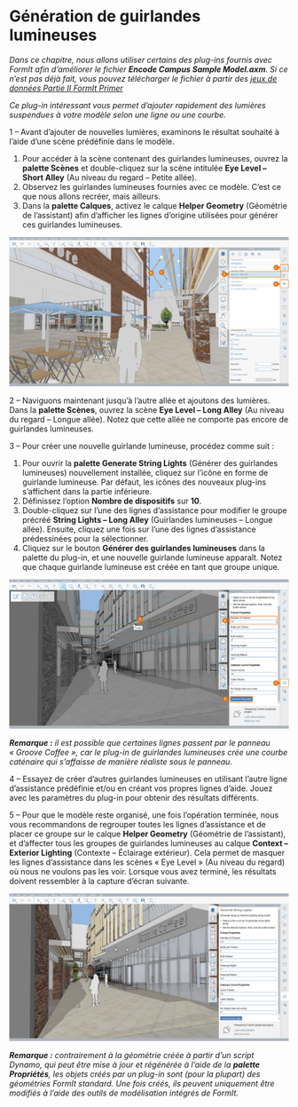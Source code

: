 # Génération de guirlandes lumineuses

_Dans ce chapitre, nous allons utiliser certains des plug-ins fournis avec FormIt afin d’améliorer le fichier_ _**Encode Campus Sample Model.axm**. Si ce n’est pas déjà fait, vous pouvez télécharger le fichier à partir des _[_jeux de données Partie II FormIt Primer_](https://formit-help.s3.amazonaws.com/FormIt+Primer+Part+2+Datasets.zip)__

_Ce plug-in intéressant vous permet d’ajouter rapidement des lumières suspendues à votre modèle selon une ligne ou une courbe._

1 – Avant d’ajouter de nouvelles lumières, examinons le résultat souhaité à l’aide d’une scène prédéfinie dans le modèle.

1. Pour accéder à la scène contenant des guirlandes lumineuses, ouvrez la **palette Scènes** et double-cliquez sur la scène intitulée **Eye Level – Short Alley** (Au niveau du regard – Petite allée).
2. Observez les guirlandes lumineuses fournies avec ce modèle. C’est ce que nous allons recréer, mais ailleurs.
3. Dans la **palette Calques**, activez le calque **Helper Geometry** (Géométrie de l’assistant) afin d’afficher les lignes d’origine utilisées pour générer ces guirlandes lumineuses.

![](<../../.gitbook/assets/3 (10).png>)

2 – Naviguons maintenant jusqu’à l’autre allée et ajoutons des lumières. Dans la **palette Scènes**, ouvrez la scène **Eye Level – Long Alley** (Au niveau du regard – Longue allée). Notez que cette allée ne comporte pas encore de guirlandes lumineuses.

3 – Pour créer une nouvelle guirlande lumineuse, procédez comme suit :

1. Pour ouvrir la **palette Generate String Lights** (Générer des guirlandes lumineuses) nouvellement installée, cliquez sur l’icône en forme de guirlande lumineuse. Par défaut, les icônes des nouveaux plug-ins s’affichent dans la partie inférieure.
2. Définissez l’option **Nombre de dispositifs** sur **10**.
3. Double-cliquez sur l’une des lignes d’assistance pour modifier le groupe précréé **String Lights – Long Alley** (Guirlandes lumineuses – Longue allée). Ensuite, cliquez une fois sur l’une des lignes d’assistance prédessinées pour la sélectionner.
4. Cliquez sur le bouton **Générer des guirlandes lumineuses** dans la palette du plug-in, et une nouvelle guirlande lumineuse apparaît. Notez que chaque guirlande lumineuse est créée en tant que groupe unique.

![](<../../.gitbook/assets/4 (6) (1).png>)

_**Remarque :**_ _il est possible que certaines lignes passent par le panneau « Groove Coffee », car le plug-in de guirlandes lumineuses crée une courbe caténaire qui s’affaisse de manière réaliste sous le panneau._

4 – Essayez de créer d’autres guirlandes lumineuses en utilisant l’autre ligne d’assistance prédéfinie et/ou en créant vos propres lignes d’aide. Jouez avec les paramètres du plug-in pour obtenir des résultats différents.

5 – Pour que le modèle reste organisé, une fois l’opération terminée, nous vous recommandons de regrouper toutes les lignes d’assistance et de placer ce groupe sur le calque **Helper Geometry** (Géométrie de l’assistant), et d’affecter tous les groupes de guirlandes lumineuses au calque **Context – Exterior Lighting** (Contexte – Éclairage extérieur). Cela permet de masquer les lignes d’assistance dans les scènes « Eye Level » (Au niveau du regard) où nous ne voulons pas les voir. Lorsque vous avez terminé, les résultats doivent ressembler à la capture d’écran suivante.

![](<../../.gitbook/assets/5 (3) (1).png>)

_**Remarque :**_ _contrairement à la géométrie créée à partir d’un script Dynamo, qui peut être mise à jour et régénérée à l’aide de la_ _**palette Propriétés**, les objets créés par un plug-in sont (pour la plupart) des géométries FormIt standard. Une fois créés, ils peuvent uniquement être modifiés à l’aide des outils de modélisation intégrés de FormIt._
